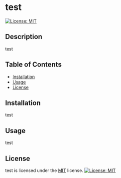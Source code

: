 # test

[![License: MIT](https://img.shields.io/badge/License-MIT-yellow.svg)](https://opensource.org/licenses/MIT)

## Description

test

## Table of Contents

- [Installation](#installation)
- [Usage](#usage)
- [License](#license)

## Installation

test

## Usage

test

## License

test is licensed under the [MIT](https://opensource.org/licenses/MIT) license. [![License: MIT](https://img.shields.io/badge/License-MIT-yellow.svg)](https://opensource.org/licenses/MIT)
